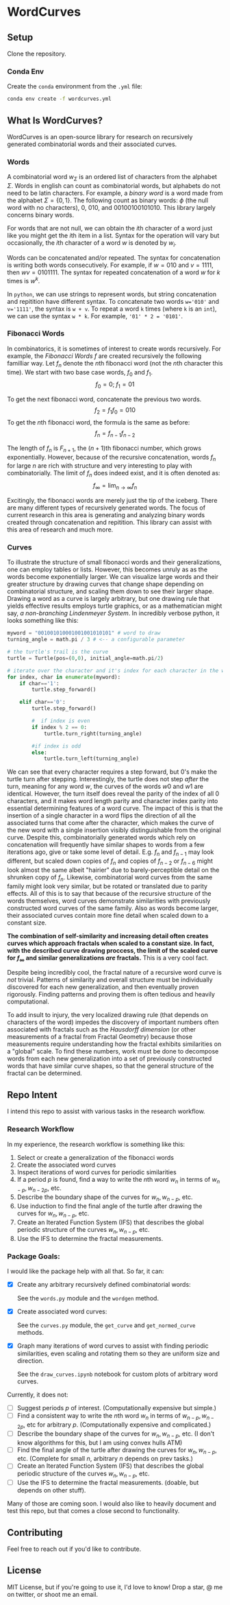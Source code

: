 # WordCurves

## Setup
Clone the repository.

### Conda Env
Create the `conda` environment from the `.yml` file:
```bash
conda env create -f wordcurves.yml
```

## What Is WordCurves?
WordCurves is an open-source library for research on recursively generated combinatorial words and their associated curves.

### Words
A combinatorial word $w_{\Sigma}$ is an ordered list of characters from the alphabet $\Sigma$. Words in english can count as combinatorial words, but alphabets do not need to be latin characters. For example, a _binary word_ is a word made from the alphabet $\Sigma = \{0,1\}$. The following count as binary words: $\phi$ (the null word with no characters), $0$, $010$, and $00100100101010$. This library largely concerns binary words.

For words that are not null, we can obtain the $i$th character of a word just like you might get the $i$th item in a list. Syntax for the operation will vary but occasionally, the $i$th character of a word $w$ is denoted by $w_i$.

Words can be concatenated and/or repeated. The syntax for concatenation is writing both words consecutively. For example, if $w=010$ and $v=1111$, then $wv=0101111$. The syntax for repeated concatenation of a word $w$ for $k$ times is $w^k$. 

In `python`, we can use strings to represent words, but string concatenation and repitition have different syntax. To concatenate two words `w='010'` and `v='1111'`, the syntax is `w + v`. To repeat a word `k` times (where `k` is an `int`), we can use the syntax `w * k`. For example, `'01' * 2 = '0101'`.

### Fibonacci Words
In combinatorics, it is sometimes of interest to create words recursively. For example, the _Fibonacci Words_ $f$ are created recursively the following familliar way. Let $f_n$ denote the $n$th fibonacci word (not the $n$th character this time). We start with two base case words, $f_0$ and $f_1$.
$$f_0 = 0;\; f_1=01$$

To get the next fibonacci word, concatenate the previous two words.
$$f_2 = f_1 f_0 = 010$$
To get the $n$th fibonacci word, the formula is the same as before:
$$f_n = f_{n-1} f_{n-2}$$

The length of $f_n$ is $F_{n+1}$, the $(n+1)$th fibonacci number, which grows exponentially. However, because of the recursive concatenation, words $f_n$ for large $n$ are rich with structure and very interesting to play with combinatorially. The limit of $f_n$ does indeed exist, and it is often denoted as:
$$f_{\infty} = \lim_{n \to \infty} f_n$$

Excitingly, the fibonacci words are merely just the tip of the iceberg. There are many different types of recursively generated words. The focus of current research in this area is generating and analyzing binary words created through concatenation and repitition. This library can assist with this area of research and much more. 

### Curves
To illustrate the structure of small fibonacci words and their generalizations, one can employ tables or lists. However, this becomes unruly as as the words become exponentially larger. We can visualize large words and their greater structure by drawing curves that change shape depending on combinatorial structure, and scaling them down to see their larger shape. Drawing a word as a curve is largely arbitrary, but one drawing rule that yields effective results employs turtle graphics, or as a mathematician might say, _a non-branching Lindenmeyer System_. In incredibly verbose python, it looks something like this:

```python
myword = "001001010001001001010101" # word to draw
turning_angle = math.pi / 3 # <-- a configurable parameter

# the turtle's trail is the curve
turtle = Turtle(pos=(0,0), initial_angle=math.pi/2)

# iterate over the character and it's index for each character in the word.
for index, char in enumerate(myword):
    if char=='1':
        turtle.step_forward()

    elif char=='0':
        turtle.step_forward()

        #  if index is even
        if index % 2 == 0:
            turtle.turn_right(turning_angle)

        #if index is odd
        else:
            turtle.turn_left(turning_angle)
```
We can see that every character requires a step forward, but $0$'s make the turtle turn after stepping. Interestingly, the turtle does not step _after_ the turn, meaning for any word $w$, the curves of the words $w0$ and $w1$ are identical. However, the turn itself does reveal the parity of the index of all $0$ characters, and it makes word length parity and character index parity into essential determining features of a word curve. The impact of this is that the insertion of a single character in a word flips the direction of all the associated turns that come after the character, which makes the curve of the new word with a single insertion visibly distinguishable from the original curve. Despite this, combinatorially generated words which rely on concatenation will frequently have similar shapes to words from a few iterations ago, give or take some level of detail. E.g. $f_n$ and $f_{n-1}$ may look different, but scaled down copies of $f_n$ and copies of $f_{n-2}$ or $f_{n-6}$ might look almost the same albeit "hairier" due to barely-perceptible detail on the shrunken copy of $f_n$. Likewise, combinatorial word curves from the same family might look very similar, but be rotated or translated due to parity effects. All of this is to say that because of the recursive structure of the words themselves, word curves demonstrate similarities with previously constructed word curves of the same family. Also as words become larger, their associated curves contain more fine detail when scaled down to a constant size. 

**The combination of self-similarity and increasing detail often creates curves which approach fractals when scaled to a constant size. In fact, with the described curve drawing proccess, the limit of the scaled curve for $f_{\infty}$ and similar generalizations _are_ fractals.** This is a very cool fact.

Despite being incredibly cool, the fractal nature of a recursive word curve is _not_ trivial. Patterns of similarity and overall structure must be individually discovered for each new generalization, and then eventually proven rigorously. Finding patterns and proving them is often tedious and heavily computational. 

To add insult to injury, the very localized drawing rule (that depends on characters of the word) impedes the discovery of important numbers often associated with fractals such as the _Hausdorff dimension_ (or other measurements of a fractal from Fractal Geometry) because those measurements require understanding how the fractal exhibits similarities on a "global" scale. To find these numbers, work must be done to decompose words from each new generalization into a set of previously constructed words that have similar curve shapes, so that the general structure of the fractal can be determined.

## Repo Intent
I intend this repo to assist with various tasks in the research workflow.
### Research Workflow
In my experience, the research workflow is something like this:
1. Select or create a generalization of the fibonacci words
2. Create the associated word curves
3. Inspect iterations of word curves for periodic similarities
4. If a period $p$ is found, find a way to write the $n$th word $w_n$ in terms of $w_{n-p},\, w_{n-2p}$, etc.
5. Describe the boundary shape of the curves for $w_n, w_{n-p}$, etc.
6. Use induction to find the final angle of the turtle after drawing the curves for $w_{n}, w_{n-p}$, etc.
7. Create an Iterated Function System (IFS) that describes the global periodic structure of the curves $w_n, w_{n-p}$, etc.
8. Use the IFS to determine the fractal measurements.

### Package Goals:
I would like the package help with all that. So far, it can:

- [x] Create any arbitrary recursively defined combinatorial words:
  
  See the `words.py` module and the `wordgen` method.

- [x] Create associated word curves:
  
  See the `curves.py` module, the `get_curve` and `get_normed_curve` methods.
- [x] Graph many iterations of word curves to assist with finding periodic similarities, even scaling and rotating them so they are uniform size and direction.

    See the `draw_curves.ipynb` notebook for custom plots of arbitrary word curves.

Currently, it does not:
- [ ] Suggest periods $p$ of interest. (Computationally expensive but simple.)
- [ ] Find a consistent way to write the $n$th word $w_n$ in terms of $w_{n-p},\, w_{n-2p}$, etc for arbitrary $p$. (Computationally expensive and complicated.)
- [ ] Describe the boundary shape of the curves for $w_n, w_{n-p}$, etc. (I don't know algorithms for this, but I am using convex hulls ATM)
- [ ] Find the final angle of the turtle after drawing the curves for $w_{n}, w_{n-p}$, etc. (Complete for small $n$, arbitrary $n$ depends on prev tasks.)
- [ ] Create an Iterated Function System (IFS) that describes the global periodic structure of the curves $w_n, w_{n-p}$, etc.
- [ ] Use the IFS to determine the fractal measurements. (doable, but depends on other stuff).

Many of those are coming soon. I would also like to heavily document and test this repo, but that comes a close second to functionality.

## Contributing
Feel free to reach out if you'd like to contribute.

## License
MIT License, but if you're going to use it, I'd love to know! Drop a star, @ me on twitter, or shoot me an email.









